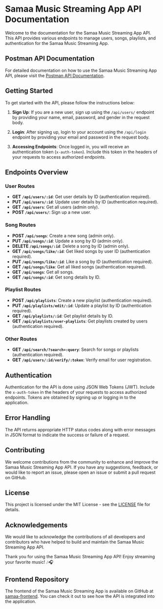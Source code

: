 # Samaa Music Streaming App API Documentation

Welcome to the documentation for the Samaa Music Streaming App API. This API provides various endpoints to manage users, songs, playlists, and authentication for the Samaa Music Streaming App.

## Postman API Documentation

For detailed documentation on how to use the Samaa Music Streaming App API, please visit the [Postman API Documentation](https://documenter.getpostman.com/view/33103855/2sA3BkcYVP).

## Getting Started

To get started with the API, please follow the instructions below:

1. **Sign Up**: If you are a new user, sign up using the `/api/users/` endpoint by providing your name, email, password, and gender in the request body.

2. **Login**: After signing up, login to your account using the `/api/login` endpoint by providing your email and password in the request body.

3. **Accessing Endpoints**: Once logged in, you will receive an authentication token (`x-auth-token`). Include this token in the headers of your requests to access authorized endpoints.

## Endpoints Overview

### User Routes

- **GET `/api/users/:id`**: Get user details by ID (authentication required).
- **PUT `/api/users/:id`**: Update user details by ID (authentication required).
- **GET `/api/users`**: Get all users (admin only).
- **POST `/api/users/`**: Sign up a new user.

### Song Routes

- **POST `/api/songs`**: Create a new song (admin only).
- **PUT `/api/songs/:id`**: Update a song by ID (admin only).
- **DELETE `/api/songs/:id`**: Delete a song by ID (admin only).
- **GET `/api/songs/like/:id`**: Get liked songs by user ID (authentication required).
- **PUT `/api/songs/like/:id`**: Like a song by ID (authentication required).
- **GET `/api/songs/like`**: Get all liked songs (authentication required).
- **GET `/api/songs`**: Get all songs.
- **GET `/api/songs/:id`**: Get song details by ID.

### Playlist Routes

- **POST `/api/playlists`**: Create a new playlist (authentication required).
- **PUT `/api/playlists/edit/:id`**: Update a playlist by ID (authentication required).
- **GET `/api/playlists/:id`**: Get playlist details by ID.
- **GET `/api/playlists/user-playlists`**: Get playlists created by users (authentication required).

### Other Routes

- **GET `/api/search/?search=:query`**: Search for songs or playlists (authentication required).
- **GET `/api/users/:id/verify/:token`**: Verify email for user registration.

## Authentication

Authentication for the API is done using JSON Web Tokens (JWT). Include the `x-auth-token` in the headers of your requests to access authorized endpoints. Tokens are obtained by signing up or logging in to the application.

## Error Handling

The API returns appropriate HTTP status codes along with error messages in JSON format to indicate the success or failure of a request.

## Contributing

We welcome contributions from the community to enhance and improve the Samaa Music Streaming App API. If you have any suggestions, feedback, or would like to report an issue, please open an issue or submit a pull request on GitHub.

## License

This project is licensed under the MIT License - see the [LICENSE](https://github.com/manishraj27/samaa-backend/blob/main/LICENSE) file for details.

## Acknowledgements

We would like to acknowledge the contributions of all developers and contributors who have helped to build and maintain the Samaa Music Streaming App API.

Thank you for using the Samaa Music Streaming App API! Enjoy streaming your favorite music! 🎶🎧

## Frontend Repository

The frontend of the Samaa Music Streaming App is available on GitHub at [samaa-frontend](https://github.com/manishraj27/samaa-frontend). You can check it out to see how the API is integrated into the application.
